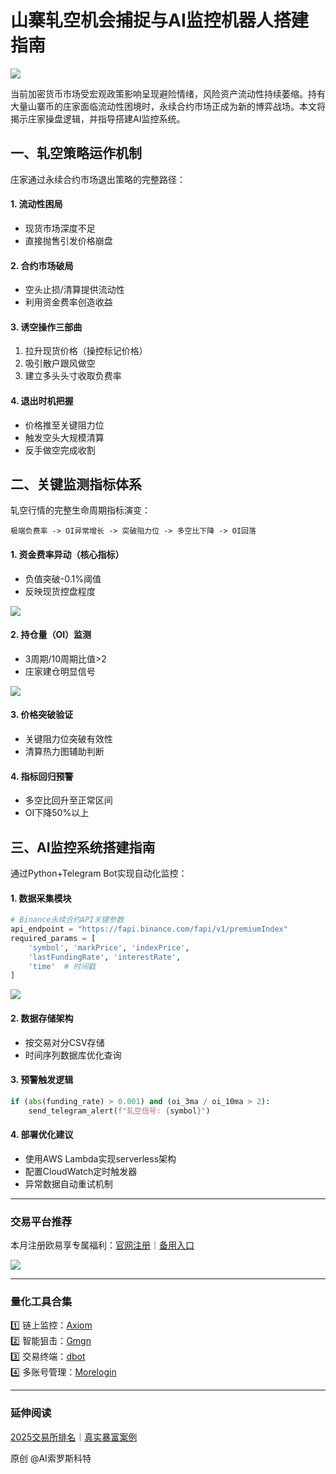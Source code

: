 # 山寨轧空机会捕捉与AI监控机器人搭建指南

[![](https://307e939.webp.li/20250420182344907.png)](https://btc8848.com/top-10-exchanges)

当前加密货币市场受宏观政策影响呈现避险情绪，风险资产流动性持续萎缩。持有大量山寨币的庄家面临流动性困境时，永续合约市场正成为新的博弈战场。本文将揭示庄家操盘逻辑，并指导搭建AI监控系统。

## 一、轧空策略运作机制
庄家通过永续合约市场退出策略的完整路径：

#### 1. 流动性困局
- 现货市场深度不足
- 直接抛售引发价格崩盘

#### 2. 合约市场破局
- 空头止损/清算提供流动性
- 利用资金费率创造收益

#### 3. 诱空操作三部曲
1. 拉升现货价格（操控标记价格）
2. 吸引散户跟风做空
3. 建立多头头寸收取负费率

#### 4. 退出时机把握
- 价格推至关键阻力位
- 触发空头大规模清算
- 反手做空完成收割

## 二、关键监测指标体系
轧空行情的完整生命周期指标演变：

```
极端负费率 -> OI异常增长 -> 突破阻力位 -> 多空比下降 -> OI回落
```

#### 1. 资金费率异动（核心指标）
- 负值突破-0.1%阈值
- 反映现货控盘程度

[![](https://307e939.webp.li/20250420182523801.png)](https://btc8848.com/top-10-exchanges)

#### 2. 持仓量（OI）监测
- 3周期/10周期比值>2
- 庄家建仓明显信号

[![](https://307e939.webp.li/20250420182600965.png)](https://btc8848.com/top-10-exchanges)

#### 3. 价格突破验证
- 关键阻力位突破有效性
- 清算热力图辅助判断

#### 4. 指标回归预警
- 多空比回升至正常区间
- OI下降50%以上

## 三、AI监控系统搭建指南
通过Python+Telegram Bot实现自动化监控：

#### 1. 数据采集模块
```python
# Binance永续合约API关键参数
api_endpoint = "https://fapi.binance.com/fapi/v1/premiumIndex"
required_params = [
    'symbol', 'markPrice', 'indexPrice',
    'lastFundingRate', 'interestRate',
    'time'  # 时间戳
]
```

[![](https://307e939.webp.li/20250420182703452.png)](https://btc8848.com/top-10-exchanges)

#### 2. 数据存储架构
- 按交易对分CSV存储
- 时间序列数据库优化查询

#### 3. 预警触发逻辑
```python
if (abs(funding_rate) > 0.001) and (oi_3ma / oi_10ma > 2):
    send_telegram_alert(f"轧空信号: {symbol}")
```

#### 4. 部署优化建议
- 使用AWS Lambda实现serverless架构
- 配置CloudWatch定时触发器
- 异常数据自动重试机制

---

### 交易平台推荐
本月注册欧易享专属福利：[官网注册](https://www.okx.com/zh-hans/join/74873351)｜[备用入口](https://www.chouyi.world/zh-hans/join/18639032)

[![](https://fe095ec.webp.li/top-10-exchanges-001.jpg)](https://www.chouyi.world/zh-hans/join/18639032)

---

### 量化工具合集
1️⃣ 链上监控：[Axiom](https://axiom.trade/@csshtml)  
2️⃣ 智能狙击：[Gmgn](https://gmgn.ai/?ref=6S1AIC7J&chain=sol)  
3️⃣ 交易终端：[dbot](https://app.debot.ai?inviteCode=239825)  
4️⃣ 多账号管理：[Morelogin](https://www.morelogin.com/register/?from=administrator)

---

### 延伸阅读
[2025交易所排名](https://btc8848.com/top-10-exchanges)｜[真实暴富案例](https://heiyetouzi.xyz/biquanstory001/)

原创 @AI索罗斯科特